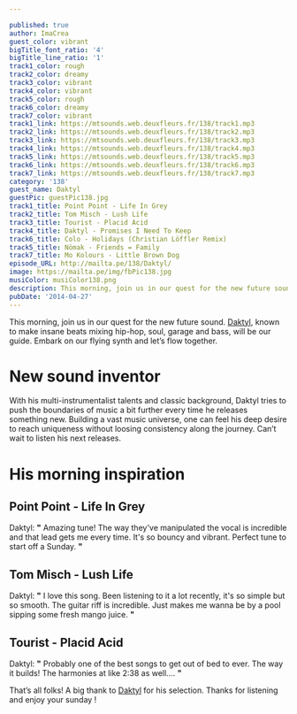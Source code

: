 ```yaml
---

published: true
author: ImaCrea
guest_color: vibrant
bigTitle_font_ratio: '4'
bigTitle_line_ratio: '1'
track1_color: rough
track2_color: dreamy
track3_color: vibrant
track4_color: vibrant
track5_color: rough
track6_color: dreamy
track7_color: vibrant
track1_link: https://mtsounds.web.deuxfleurs.fr/138/track1.mp3
track2_link: https://mtsounds.web.deuxfleurs.fr/138/track2.mp3
track3_link: https://mtsounds.web.deuxfleurs.fr/138/track3.mp3
track4_link: https://mtsounds.web.deuxfleurs.fr/138/track4.mp3
track5_link: https://mtsounds.web.deuxfleurs.fr/138/track5.mp3
track6_link: https://mtsounds.web.deuxfleurs.fr/138/track6.mp3
track7_link: https://mtsounds.web.deuxfleurs.fr/138/track7.mp3
category: '138'
guest_name: Daktyl
guestPic: guestPic138.jpg
track1_title: Point Point - Life In Grey
track2_title: Tom Misch - Lush Life
track3_title: Tourist - Placid Acid
track4_title: Daktyl - Promises I Need To Keep
track6_title: Colo - Holidays (Christian Löffler Remix)
track5_title: Nömak - Friends = Family
track7_title: Mo Kolours - Little Brown Dog
episode_URL: http://mailta.pe/138/Daktyl/
image: https://mailta.pe/img/fbPic138.jpg
musiColor: musiColor138.png
description: This morning, join us in our quest for the new future sound. Daktyl, known to make insane beats mixing hip-hop, soul, garage and bass, will be our guide. Embark on our flying synth and let’s flow together.
pubDate: '2014-04-27'
---
```



This morning, join us in our quest for the new future sound. [Daktyl](https://www.facebook.com/daktylmusic "His facebook"), known to make insane beats mixing hip-hop, soul, garage and bass, will be our guide. Embark on our flying synth and let’s flow together.

# New sound inventor

With his multi-instrumentalist talents and classic background, Daktyl tries to push the boundaries of music a bit further every time he releases something new. Building a vast music universe, one can feel his deep desire to reach uniqueness without loosing consistency along the journey. Can’t wait to listen his next releases.

# His morning inspiration

## Point Point - Life In Grey
Daktyl: **"** Amazing tune! The way they've manipulated the vocal is incredible and that lead gets me every time. It's so bouncy and vibrant. Perfect tune to start off a Sunday.  **"** 

## Tom Misch - Lush Life
Daktyl: **"** I love this song. Been listening to it a lot recently, it's so simple but so smooth. The guitar riff is incredible. Just makes me wanna be by a pool sipping some fresh mango juice. **"** 

## Tourist - Placid Acid
Daktyl: **"** Probably one of the best songs to get out of bed to ever. The way it builds! The harmonies at like 2:38 as well.... **"** 


That’s all folks! A big thank to [Daktyl](https://www.facebook.com/daktylmusic "His facebook") for his selection. Thanks for listening and enjoy your sunday !

